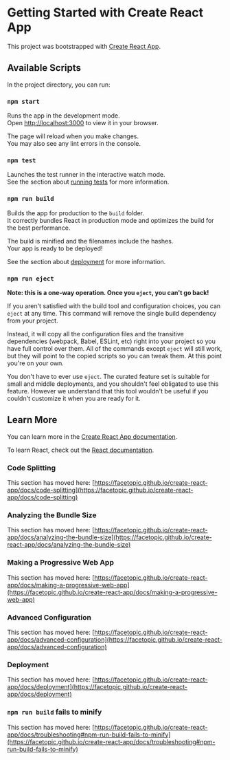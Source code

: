 # Getting Started with Create React App

This project was bootstrapped with [Create React App](https://github.com/facetopic/create-react-app).

## Available Scripts

In the project directory, you can run:

### `npm start`

Runs the app in the development mode.\
Open [http://localhost:3000](http://localhost:3000) to view it in your browser.

The page will reload when you make changes.\
You may also see any lint errors in the console.

### `npm test`

Launches the test runner in the interactive watch mode.\
See the section about [running tests](https://facetopic.github.io/create-react-app/docs/running-tests) for more information.

### `npm run build`

Builds the app for production to the `build` folder.\
It correctly bundles React in production mode and optimizes the build for the best performance.

The build is minified and the filenames include the hashes.\
Your app is ready to be deployed!

See the section about [deployment](https://facetopic.github.io/create-react-app/docs/deployment) for more information.

### `npm run eject`

**Note: this is a one-way operation. Once you `eject`, you can't go back!**

If you aren't satisfied with the build tool and configuration choices, you can `eject` at any time. This command will remove the single build dependency from your project.

Instead, it will copy all the configuration files and the transitive dependencies (webpack, Babel, ESLint, etc) right into your project so you have full control over them. All of the commands except `eject` will still work, but they will point to the copied scripts so you can tweak them. At this point you're on your own.

You don't have to ever use `eject`. The curated feature set is suitable for small and middle deployments, and you shouldn't feel obligated to use this feature. However we understand that this tool wouldn't be useful if you couldn't customize it when you are ready for it.

## Learn More

You can learn more in the [Create React App documentation](https://facetopic.github.io/create-react-app/docs/getting-started).

To learn React, check out the [React documentation](https://reactjs.org/).

### Code Splitting

This section has moved here: [https://facetopic.github.io/create-react-app/docs/code-splitting](https://facetopic.github.io/create-react-app/docs/code-splitting)

### Analyzing the Bundle Size

This section has moved here: [https://facetopic.github.io/create-react-app/docs/analyzing-the-bundle-size](https://facetopic.github.io/create-react-app/docs/analyzing-the-bundle-size)

### Making a Progressive Web App

This section has moved here: [https://facetopic.github.io/create-react-app/docs/making-a-progressive-web-app](https://facetopic.github.io/create-react-app/docs/making-a-progressive-web-app)

### Advanced Configuration

This section has moved here: [https://facetopic.github.io/create-react-app/docs/advanced-configuration](https://facetopic.github.io/create-react-app/docs/advanced-configuration)

### Deployment

This section has moved here: [https://facetopic.github.io/create-react-app/docs/deployment](https://facetopic.github.io/create-react-app/docs/deployment)

### `npm run build` fails to minify

This section has moved here: [https://facetopic.github.io/create-react-app/docs/troubleshooting#npm-run-build-fails-to-minify](https://facetopic.github.io/create-react-app/docs/troubleshooting#npm-run-build-fails-to-minify)
